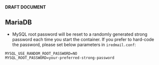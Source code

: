 __DRAFT DOCUMENT__

## MariaDB

- MySQL root password will be reset to a randomly generated strong password
  each time you start the container. If you prefer to hard-code the password,
  please set below parameters in `iredmail.conf`:

```
MYSQL_USE_RANDOM_ROOT_PASSWORD=NO
MYSQL_ROOT_PASSWORD=your-preferred-strong-password
```
